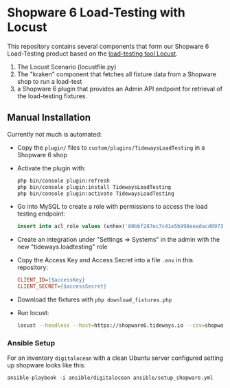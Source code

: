 # Shopware 6 Load-Testing with Locust

This repository contains several components that form our Shopware 6 Load-Testing product
based on the [load-testing tool Locust](https://locust.io).

1. The Locust Scenario (locustfile.py)
2. The "kraken" component that fetches all fixture data from a Shopware shop to run a load-test
3. a Shopware 6 plugin that provides an Admin API endpoint for retrieval of the load-testing fixtures.

## Manual Installation

Currently not much is automated:

* Copy the `plugin/` files to `custom/plugins/TidewaysLoadTesting` in a Shopware 6 shop
* Activate the plugin with:

    ```sh
    php bin/console plugin:refresh
    php bin/console plugin:install TidewaysLoadTesting
    php bin/console plugin:activate TidewaysLoadTesting
    ```
* Go into MySQL to create a role with permissions to access the load testing endpoint:

    ```sql
    insert into acl_role values (unhex('80bbf287ec7c41e5b998eeadacd0973d'), 'tideways.loadtesting', 'Access to Load Testing Fixture Generation API', '["tideways.loadtesting"]', NOW(), NOW());
    ```

* Create an integration under "Settings => Systems" in the admin with the new "tideways.loadtesting" role
* Copy the Access Key and Access Secret into a file `.env` in this repository:

    ```ini
    CLIENT_ID={$accessKey}
    CLIENT_SECRET={$accessSecret}
    ```

* Download the fixtures with `php download_fixtures.php`
* Run locust:

   ```sh
   locust --headless --host=https://shopware6.tideways.io --csv=shopware6.tideways.io --csv-full-history -u 2 -r 1 -t 1m
   ```

### Ansible Setup

For an inventory `digitalocean` with a clean Ubuntu server configured setting up shopware looks like this:

```
ansible-playbook -i ansible/digitalocean ansible/setup_shopware.yml
```
